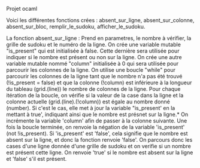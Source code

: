 Projet ocaml 

Voici les différentes fonctions crées :
absent_sur_ligne, absent_sur_colonne, absent_sur_bloc, remplir_le_sudoku, afficher_le_sudoku.

La fonction absent_sur_ligne :
Prend en parametres, le nombre à vérifier, la grille de sudoku et le numéro de la ligne.
On crée une variable mutable "is_present" qui est initialisée à false. Cette dernière sera utilisée pour indiquer si le nombre est présent ou non sur la ligne.
On crée une autre variable mutable nommé "column" initialisée à 0 qui sera utilisée pour parcourir les colonnes de la ligne.
On utilise une boucle "while" pour parcourir les colonnes de la ligne tant que le nombre n'a pas été trouvé (!is_present = false) et que la colonne (!column) est inférieure à la longueur du tableau (grid.(line)) le nombre de colonnes de la ligne.
Pour chaque itération de la boucle, on vérifie si la valeur de la case dans la ligne et la colonne actuelle (grid.(line).(!column)) est égale au nombre donné (number). Si c'est le cas, elle met à jour la variable "is_present' en la mettant à true', indiquant ainsi que le nombre est présnet sur la ligne.*
On incrémente la variable 'column' afin de passer à la colonne suivante.
Une fois la boucle terminée, on renvoie la négation de la variable 'is_present' (not !is_present).
Si 'is_present' est 'false', cela signifie que le nombre est absent sur la ligne, et donc la fonction renvoie 'false'.
On parcours donc les cases d'une ligne donnée d'une grille de sudoku et on verifie si un nombre est présent cette ligne. On renvoie 'true' si le nombre est absent sur la ligne et 'false' s'il est présent.

